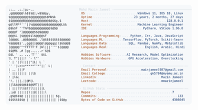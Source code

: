 <picture>
  <source srcset="https://raw.githubusercontent.com/mmazinjameel/mmazinjameel/main/dark_mode.svg?v=1738433440" media="(prefers-color-scheme: dark)">
  <img src="https://raw.githubusercontent.com/mmazinjameel/mmazinjameel/main/light_mode.svg?v=1738433440">
</picture>
